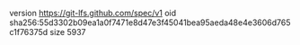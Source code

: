 version https://git-lfs.github.com/spec/v1
oid sha256:55d3302b09ea1a0f7471e8d47e3f45041bea95aeda48e4e3606d765c1f76375d
size 5937
